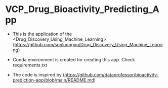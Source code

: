 # VCP_Drug_Bioactivity_Predicting_App
 
- This is the application of the <Drug_Discovery_Using_Machine_Learning>(https://github.com/sonluongvu/Drug_Discovery_Using_Machine_Learning)

- Conda environment is created for creating this app. Check requirements.txt

- The code is inspired by <Dataprofessor>(https://github.com/dataprofessor/bioactivity-prediction-app/blob/main/README.md)